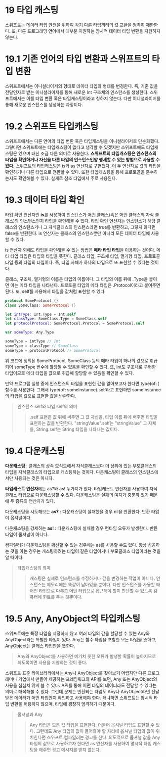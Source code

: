 # 19 타입 캐스팅

스위프트는 데이터 타입 안전을 위하여 각기 다른 타입끼리의 값 교환을 엄격히 제한한다. 또, 다른 프로그래밍 언어에서 대부분 지원하는 암시적 데이터 타입 변환을 지원하지 않는다. 



# 19.1 기존 언어의 타입 변환과 스위프트의 타입 변환

스위프트에서는 이니셜라이저의 형태로 데이터 타입의 형태를 변경한다. 즉, 기존 값을 전달인자로 받는 이니셜라이저를 통해 새로운 Int 구조체의 인스턴스를 생성한다. 스위프트에서는 이를 타입 변환 혹은 타입캐스팅이라고 칭하지 않는다. 다만 이니셜라이저를 통해 새로운 인스턴스를 생성하는 과정이다. 



# 19.2 스위프트 타입캐스팅

스위프트에서는 다른 언어의 타입 변환 혹은 타입캐스팅을 이니셜라이저로 단순화했다. 그렇다면 스위프트에는 타입캐스팅이 없다고 생각할 수 있겠지만 스위프트에도 타입캐스팅은 있으며 대신 조금 다른 의미로 사용한다. **스위프트의 타입캐스팅은 인스턴스의 타입을 확인하거나 자신을 다른 타입의 인스턴스인양 행세할 수 있는 방법으로 사용할 수 있다.** 스위프트의 타입캐스팅은 is와 as 연산자로 구현했다. 이 두 연산자로 값의 타입을 확인하거나 다른 타입으로 전환할 수 있다. 또한 타입캐스팅을 통해 프로토콜을 준수하는지도 확인해볼 수 있다. 실제로 참조 타입에서 주로 사용된다.



# 19.3 데이터 타입 확인

타입 확인 연산자인 **is**를 사용하여 인스턴스가 어떤 클래스(혹은 어떤 클래스의 자식 클래스)의 인스턴스인지 타입을 확인해볼 수 있다. 타입 확인 연산자는 인스턴스가 해당 클래스의 인스턴스거나 그 자식클래스의 인스턴스라면 true를 반환하고, 그렇지 않다면 false를 반환한다. is 연산자는 클래스의 인스턴스뿐만 아니라 모든 데이터 타입에 사용할 수 있다.

is 연산자 외에도 타입을 확인해볼 수 있는 방법은 **메타 타입 타입**을 이용하는 것이다. 메타 타입 타입은 타입의 타입을 뜻한다. 클래스 타입, 구조체 타입, 열거형 타입, 프로토콜 타입 등의 타입의 타입이다. 즉, 타입 자체가 하나의 타입으로 또 표현할 수 있다는 것이다.

클래스, 구조체, 열거형의 이름은 타입의 이름이다. 그 타입의 이름 뒤에 .Type을 붙이면 이는 메타 타입을 나타낸다. 프로토콜 타입의 메타 타입은 .Protocol이라고 붙여주면 된다. 또, self를 사용해서 타입을 값처럼 표현할 수 있다. 

```swift
protocol SomeProtocol {}
class SomeClass: SomeProtocol {}

let intType: Int.Type = Int.self
let classType: SomeClass.Type = SomeClass.self
let protocolProtocol: SomeProtocol.Protocol = SomeProtocol.self

var someType: Any.Type

someType = intType // Int
someType = classType // SomeClass
someType = protocolProtocol // SomeProtocol
```

위 코드에 정의된 SomeProtocol, SomeClass 등의 메타 타입이 하나의 값으로 취급되어 someType 변수에 할당될 수 있음을 확인할 수 있다. 또, Int도 구조체로 구현한 타입이므로 메타 타입을 값으로 취급해 할당할 수 있음을 확인할 수 있다.

만약 프로그램 실행 중에 인스턴스의 타입을 표현한 값을 알아보고자 한다면 type(of: ) 함수를 사용한다. 그래서 type(of: someInstance).self라고 표현하면 someInstance의 타입을 값으로 표현한 값을 반환한다.

> 인스턴스 self와 타입 self의 의미
>
> > .self 표현은 값 뒤에 써주면 그 값 자신을, 타입 이름 뒤에 써주면 타입을 표현하는 값을 반환한다. "stringValue".self는 "stringValue" 그 자체를, String.self는 String 타입을 나타내는 값이다.



# 19.4 다운캐스팅

**다운캐스팅** : 클래스의 상속 모식도에서 자식클래스보다 더 상위에 있는 부모클래스의 타입을 자식클래스의 타입으로 캐스팅하는 것이다. 다운캐스팅이 클래스의 인스턴스에서만 사용되는 것은 아니다. 

**타입캐스트 연산자**에는 as?와 as! 두가지가 있다. 타입캐스트 연산자를 사용하여 자식클래스 타입으로 다운캐스팅할 수 있다. 다운캐스팅은 실패의 여지가 충분히 있기 때문에 두 종류의 연산자가 있다. 

다운캐스팅을 시도해보는 **as?** : 다운캐스팅이 실패했을 경우 nil을 반환한다. 반환 타입이 옵셔널이다.

다운캐스팅을 강제하는 **as!** : 다운캐스팅에 실패할 경우 런타임 오류가 발생한다. 반환 타입이 옵셔널이 아니다.

컴파일러가 다운캐스팅을 확신할 수 있는 경우에는 as를 사용할 수도 있다. 항상 성공하는 것을 아는 경우는 캐스팅하려는 타입이 같은 타입이거나 부모클래스 타입이라는 것을 알 때이다.



> 타입캐스팅의 의미
>
> > 캐스팅은 실제로 인스턴스를 수정하거나 값을 변경하는 작업이 아니다. 인스턴스는 메모리에는 똑같이 남아있을 뿐이다. 다만 인스턴스를 사용할 때 어떤 타입으로 다루고 어떤 타입으로 접근해야 할지 판단할 수 있도록 컴퓨터에 힌트를 주는 것뿐이다. 



# 19.5 Any, AnyObject의 타입캐스팅

스위프트에는 특정 타입을 지정하지 않고 여러 타입의 값을 할당할 수 있는 Any와 AnyObject라는 특별한 타입이 있다. Any는 함수 타입을 포함한 모든 타입을 뜻하고, AnyObject는 클래스 타입만을 뜻한다.

> Any와 AnyObject를 사용하면 예기치 못한 오류가 발생할 확률이 높아지므로 되도록이면 사용을 지양하는 것이 좋다.

스위프트 표준 라이브러리에서는 Any나 AnyObject를 찾아보기 어렵지만 다른 프로그래머나 기업에서 만들어 제공하는 프레임워크의 API를 보면, Any 또는 AnyObject의 사용을 심심치 않게 볼 수 있다. API를 통해 어떤 타입의 데이터라도 전달할 수 있다는 의미로 해석해볼 수 있다. 그런데 문제는 반환되는 타입도 Any나 AnyObject라면 전달받은 데이터가 어떤 타입인지 확인하고 사용해야 한다. 왜냐하면 스위프트는 암시적 타입 변환을 허용하지 않으며, 타입에 굉장히 엄격하기 때문이다.

> 옵셔널과 Any
>
> > Any 타입은 모든 값 타입을 표현한다. 더불어 옵셔널 타입도 표현할 수 있다. 그런데도 Any 타입의 값이 들어와야 할 자리에 옵셔널 타입의 값이 위치한다면 스위프트 컴파일러는 경고를 한다. 의도적으로 옵셔널 값을 Any 타입의 값으로 사용하고자 한다면 as 연산자를 사용하여 명시적 타입 캐스팅을 해주면 경고 메시지를 받지 않는다. 